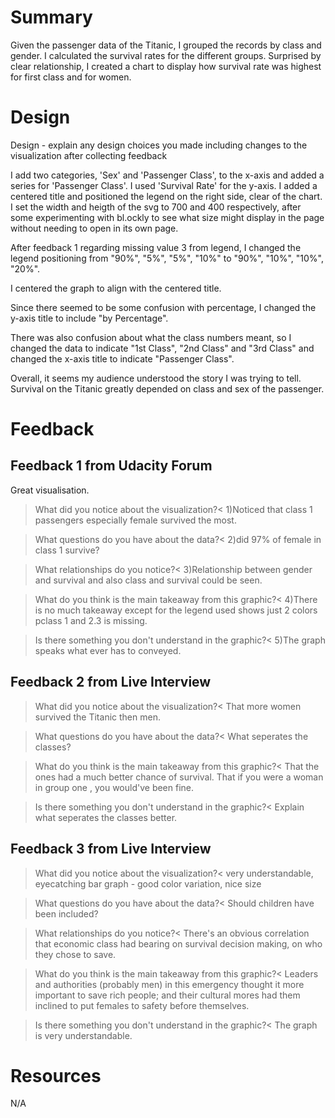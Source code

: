 # Summary

Given the passenger data of the Titanic, I grouped the records by class and gender.  I calculated the survival rates for the different groups.  Surprised by clear relationship, I created a chart to display how survival rate was highest for first class and for women.

# Design

Design - explain any design choices you made including changes to the 
visualization after collecting feedback

I add two categories, 'Sex' and 'Passenger Class', to the x-axis and added a series for 'Passenger Class'.  I used 'Survival Rate' for the y-axis. I added a centered title and positioned the legend on the right side, clear of the chart.  I set the width and heigth of the svg to 700 and 400 respectively, after some experimenting with bl.ockly to see what size might display in the page without needing to open in its own page.

After feedback 1 regarding missing value 3 from legend, I changed the legend positioning from "90%", "5%", "5%", "10%" to "90%", "10%", "10%", "20%".

I centered the graph to align with the centered title.

Since there seemed to be some confusion with percentage, I changed the y-axis title to include "by Percentage".

There was also confusion about what the class numbers meant, so I changed the data to indicate "1st Class", "2nd Class" and "3rd Class" and changed the x-axis title to indicate "Passenger Class".

Overall, it seems my audience understood the story I was trying to tell.  Survival on the Titanic greatly depended on class and sex of the passenger.

# Feedback

## Feedback 1 from Udacity Forum

Great visualisation.

>What did you notice about the visualization?<
1)Noticed that class 1 passengers especially female survived the most.

>What questions do you have about the data?<
2)did 97% of female in class 1 survive?

>What relationships do you notice?<
3)Relationship between gender and survival and also class and survival could be seen.

>What do you think is the main takeaway from this graphic?< 
4)There is no much takeaway except for the legend used shows just 2 colors pclass 1 and 2.3 is missing.

>Is there something you don't understand in the graphic?<
5)The graph speaks what ever has to conveyed.

## Feedback 2 from Live Interview

>What did you notice about the visualization?<
That more women survived the Titanic then men.

>What questions do you have about the data?<
What seperates the classes?

>What do you think is the main takeaway from this graphic?< 
That the ones had a much better chance of survival.
That if you were a woman in group one , you would've been fine.

>Is there something you don't understand in the graphic?<
Explain what seperates the classes better.

## Feedback 3 from Live Interview

>What did you notice about the visualization?<
very understandable, eyecatching bar graph - good color variation, nice size

>What questions do you have about the data?<
Should children have been included?

>What relationships do you notice?<
There's an obvious correlation that economic class had bearing on survival decision making, on who they chose to save.

>What do you think is the main takeaway from this graphic?< 
Leaders and authorities (probably men) in this emergency thought it more important to save rich people; and their cultural mores had them
inclined to put females to safety before themselves.

>Is there something you don't understand in the graphic?<
The graph is very understandable.


# Resources

N/A